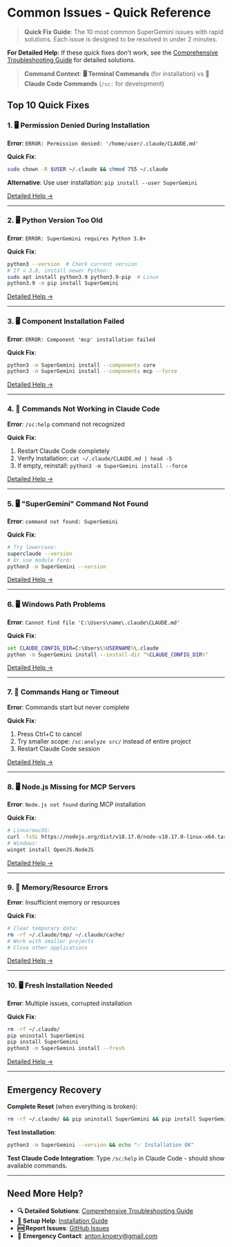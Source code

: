 # Common Issues - Quick Reference

> **Quick Fix Guide**: The 10 most common SuperGemini issues with rapid solutions. Each issue is designed to be resolved in under 2 minutes.

**For Detailed Help**: If these quick fixes don't work, see the [Comprehensive Troubleshooting Guide](troubleshooting.md) for detailed solutions.

> **Command Context**: **🖥️ Terminal Commands** (for installation) vs **💬 Claude Code Commands** (`/sc:` for development)

## Top 10 Quick Fixes

### 1. 🖥️ Permission Denied During Installation
**Error**: `ERROR: Permission denied: '/home/user/.claude/CLAUDE.md'`

**Quick Fix**:
```bash
sudo chown -R $USER ~/.claude && chmod 755 ~/.claude
```

**Alternative**: Use user installation: `pip install --user SuperGemini`

[Detailed Help →](troubleshooting.md#common-installation-problems)

---

### 2. 🖥️ Python Version Too Old  
**Error**: `ERROR: SuperGemini requires Python 3.8+`

**Quick Fix**:
```bash
python3 --version  # Check current version
# If < 3.8, install newer Python:
sudo apt install python3.9 python3.9-pip  # Linux
python3.9 -m pip install SuperGemini
```

[Detailed Help →](troubleshooting.md#python-version-compatibility)

---

### 3. 🖥️ Component Installation Failed
**Error**: `ERROR: Component 'mcp' installation failed`

**Quick Fix**:
```bash
python3 -m SuperGemini install --components core
python3 -m SuperGemini install --components mcp --force
```

[Detailed Help →](troubleshooting.md#component-installation-failures)

---

### 4. 💬 Commands Not Working in Claude Code
**Error**: `/sc:help` command not recognized

**Quick Fix**:
1. Restart Claude Code completely
2. Verify installation: `cat ~/.claude/CLAUDE.md | head -5`
3. If empty, reinstall: `python3 -m SuperGemini install --force`

[Detailed Help →](troubleshooting.md#command-execution-problems)

---

### 5. 🖥️ "SuperGemini" Command Not Found
**Error**: `command not found: SuperGemini`

**Quick Fix**:
```bash
# Try lowercase:
superclaude --version
# Or use module form:
python3 -m SuperGemini --version
```

[Detailed Help →](troubleshooting.md#command-not-found)

---

### 6. 🖥️ Windows Path Problems
**Error**: `Cannot find file 'C:\Users\name\.claude\CLAUDE.md'`

**Quick Fix**:
```cmd
set CLAUDE_CONFIG_DIR=C:\Users\%USERNAME%\.claude
python -m SuperGemini install --install-dir "%CLAUDE_CONFIG_DIR%"
```

[Detailed Help →](troubleshooting.md#windows-platform-issues)

---

### 7. 💬 Commands Hang or Timeout
**Error**: Commands start but never complete

**Quick Fix**:
1. Press Ctrl+C to cancel
2. Try smaller scope: `/sc:analyze src/` instead of entire project
3. Restart Claude Code session

[Detailed Help →](troubleshooting.md#command-timeout-or-hanging)

---

### 8. 🖥️ Node.js Missing for MCP Servers
**Error**: `Node.js not found` during MCP installation

**Quick Fix**:
```bash
# Linux/macOS:
curl -fsSL https://nodejs.org/dist/v18.17.0/node-v18.17.0-linux-x64.tar.xz | tar -xJ
# Windows:
winget install OpenJS.NodeJS
```

[Detailed Help →](troubleshooting.md#mcp-server-connection-problems)

---

### 9. 💬 Memory/Resource Errors
**Error**: Insufficient memory or resources

**Quick Fix**:
```bash
# Clear temporary data:
rm -rf ~/.claude/tmp/ ~/.claude/cache/
# Work with smaller projects
# Close other applications
```

[Detailed Help →](troubleshooting.md#performance-problems-and-optimization)

---

### 10. 🖥️ Fresh Installation Needed
**Error**: Multiple issues, corrupted installation

**Quick Fix**:
```bash
rm -rf ~/.claude/
pip uninstall SuperGemini
pip install SuperGemini
python3 -m SuperGemini install --fresh
```

[Detailed Help →](troubleshooting.md#reset-and-recovery-procedures)

---

## Emergency Recovery

**Complete Reset** (when everything is broken):
```bash
rm -rf ~/.claude/ && pip uninstall SuperGemini && pip install SuperGemini && python3 -m SuperGemini install --fresh
```

**Test Installation**:
```bash
python3 -m SuperGemini --version && echo "✅ Installation OK"
```

**Test Claude Code Integration**:
Type `/sc:help` in Claude Code - should show available commands.

---

## Need More Help?

- **🔍 Detailed Solutions**: [Comprehensive Troubleshooting Guide](troubleshooting.md)
- **📖 Setup Help**: [Installation Guide](../Getting-Started/installation.md)  
- **🆘 Report Issues**: [GitHub Issues](https://github.com/SuperGemini-Org/SuperGemini_Framework/issues)
- **📧 Emergency Contact**: anton.knoery@gmail.com